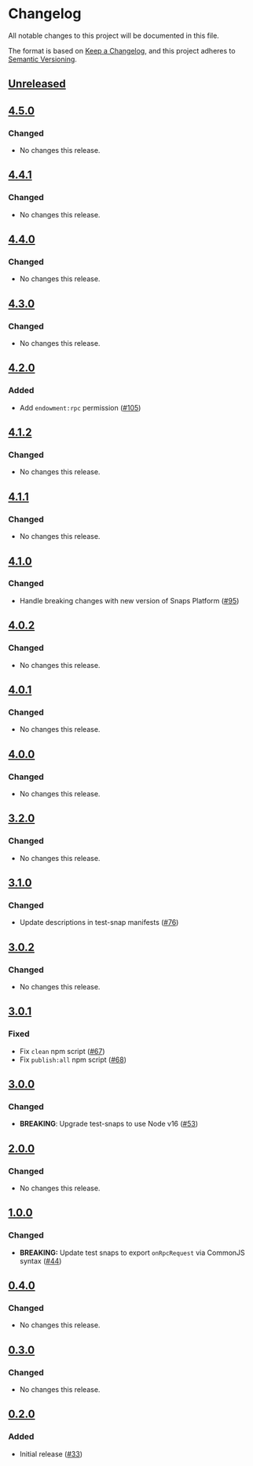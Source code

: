 # Changelog
All notable changes to this project will be documented in this file.

The format is based on [Keep a Changelog](https://keepachangelog.com/en/1.0.0/),
and this project adheres to [Semantic Versioning](https://semver.org/spec/v2.0.0.html).

## [Unreleased]

## [4.5.0]
### Changed
- No changes this release.

## [4.4.1]
### Changed
- No changes this release.

## [4.4.0]
### Changed
- No changes this release.

## [4.3.0]
### Changed
- No changes this release.

## [4.2.0]
### Added
- Add `endowment:rpc` permission ([#105](https://github.com/MetaMask/test-snaps/pull/105))

## [4.1.2]
### Changed
- No changes this release.

## [4.1.1]
### Changed
- No changes this release.

## [4.1.0]
### Changed
- Handle breaking changes with new version of Snaps Platform ([#95](https://github.com/MetaMask/test-snaps/pull/95))

## [4.0.2]
### Changed
- No changes this release.

## [4.0.1]
### Changed
- No changes this release.

## [4.0.0]
### Changed
- No changes this release.

## [3.2.0]
### Changed
- No changes this release.

## [3.1.0]
### Changed
- Update descriptions in test-snap manifests ([#76](https://github.com/MetaMask/test-snaps/pull/76))

## [3.0.2]
### Changed
- No changes this release.

## [3.0.1]
### Fixed
- Fix `clean` npm script ([#67](https://github.com/MetaMask/test-snaps/pull/67))
- Fix `publish:all` npm script ([#68](https://github.com/MetaMask/test-snaps/pull/68))

## [3.0.0]
### Changed
- **BREAKING**: Upgrade test-snaps to use Node v16 ([#53](https://github.com/MetaMask/test-snaps/pull/53))

## [2.0.0]
### Changed
- No changes this release.

## [1.0.0]
### Changed
- **BREAKING:** Update test snaps to export `onRpcRequest` via CommonJS syntax ([#44](https://github.com/MetaMask/test-snaps/pull/44))

## [0.4.0]
### Changed
- No changes this release.

## [0.3.0]
### Changed
- No changes this release.

## [0.2.0]
### Added
- Initial release ([#33](https://github.com/MetaMask/test-snaps/pull/33))

[Unreleased]: https://github.com/MetaMask/test-snaps/compare/v4.5.0...HEAD
[4.5.0]: https://github.com/MetaMask/test-snaps/compare/v4.4.1...v4.5.0
[4.4.1]: https://github.com/MetaMask/test-snaps/compare/v4.4.0...v4.4.1
[4.4.0]: https://github.com/MetaMask/test-snaps/compare/v4.3.0...v4.4.0
[4.3.0]: https://github.com/MetaMask/test-snaps/compare/v4.2.0...v4.3.0
[4.2.0]: https://github.com/MetaMask/test-snaps/compare/v4.1.2...v4.2.0
[4.1.2]: https://github.com/MetaMask/test-snaps/compare/v4.1.1...v4.1.2
[4.1.1]: https://github.com/MetaMask/test-snaps/compare/v4.1.0...v4.1.1
[4.1.0]: https://github.com/MetaMask/test-snaps/compare/v4.0.2...v4.1.0
[4.0.2]: https://github.com/MetaMask/test-snaps/compare/v4.0.1...v4.0.2
[4.0.1]: https://github.com/MetaMask/test-snaps/compare/v4.0.0...v4.0.1
[4.0.0]: https://github.com/MetaMask/test-snaps/compare/v3.2.0...v4.0.0
[3.2.0]: https://github.com/MetaMask/test-snaps/compare/v3.1.0...v3.2.0
[3.1.0]: https://github.com/MetaMask/test-snaps/compare/v3.0.2...v3.1.0
[3.0.2]: https://github.com/MetaMask/test-snaps/compare/v3.0.1...v3.0.2
[3.0.1]: https://github.com/MetaMask/test-snaps/compare/v3.0.0...v3.0.1
[3.0.0]: https://github.com/MetaMask/test-snaps/compare/v2.0.0...v3.0.0
[2.0.0]: https://github.com/MetaMask/test-snaps/compare/v1.0.0...v2.0.0
[1.0.0]: https://github.com/MetaMask/test-snaps/compare/v0.4.0...v1.0.0
[0.4.0]: https://github.com/MetaMask/test-snaps/compare/v0.3.0...v0.4.0
[0.3.0]: https://github.com/MetaMask/test-snaps/compare/v0.2.0...v0.3.0
[0.2.0]: https://github.com/MetaMask/test-snaps/releases/tag/v0.2.0
